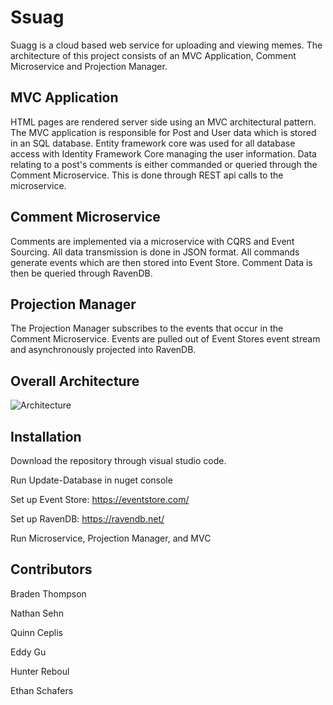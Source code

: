 # Ssuag

Suagg is a cloud based web service for uploading and viewing memes.  The architecture of this project consists of an MVC Application, Comment Microservice and Projection Manager.

## MVC Application

HTML pages are rendered server side using an MVC architectural pattern.  The MVC application is responsible for Post and User data which is stored in an SQL database.  Entity framework core was used for all database access with Identity Framework Core managing the user information.  Data relating to a post's comments is either commanded or queried through the Comment Microservice.  This is done through REST api calls to the microservice.

## Comment Microservice

Comments are implemented via a microservice with CQRS and Event Sourcing.  All data transmission is done in JSON format. All commands generate events which are then stored into Event Store.  Comment Data is then be queried through RavenDB.

## Projection Manager

The Projection Manager subscribes to the events that occur in the Comment Microservice.  Events are pulled out of Event Stores event stream and asynchronously projected into RavenDB.


## Overall Architecture

![Architecture](https://user-images.githubusercontent.com/43660365/79053727-a1845200-7bfc-11ea-8f20-6594489f537c.jpg)

## Installation

Download the repository through visual studio code.

Run Update-Database in nuget console

Set up Event Store: https://eventstore.com/

Set up RavenDB: https://ravendb.net/

Run Microservice, Projection Manager, and MVC 

## Contributors
Braden Thompson

Nathan Sehn

Quinn Ceplis

Eddy Gu

Hunter Reboul

Ethan Schafers
